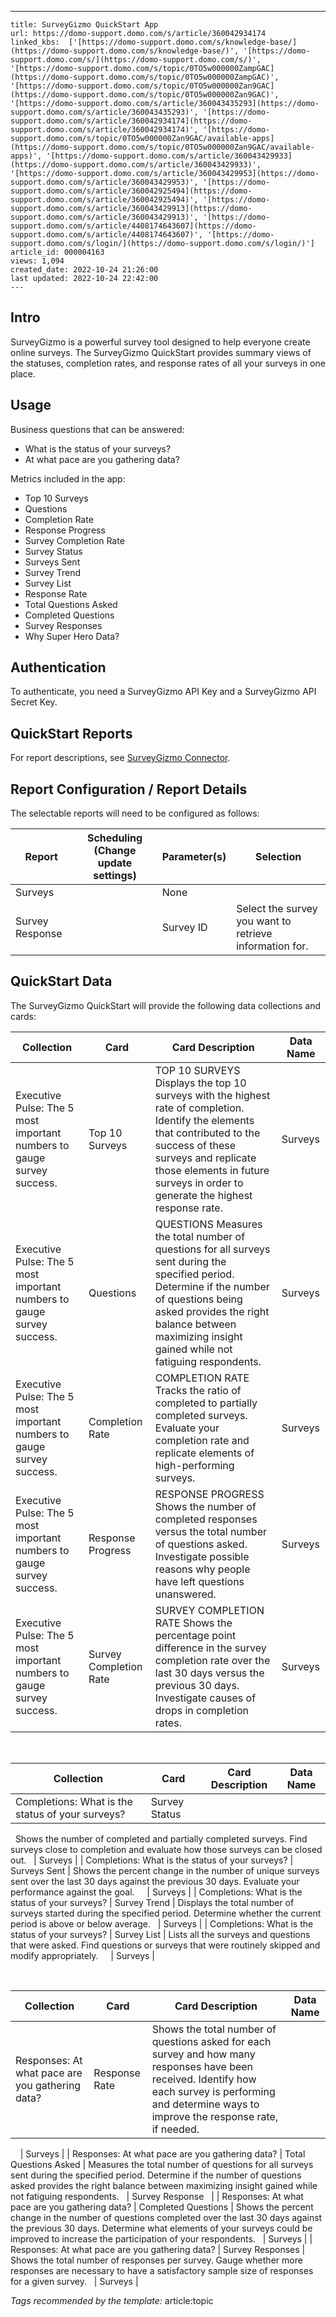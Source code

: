 ---
    title: SurveyGizmo QuickStart App
    url: https://domo-support.domo.com/s/article/360042934174
    linked_kbs:  ['[https://domo-support.domo.com/s/knowledge-base/](https://domo-support.domo.com/s/knowledge-base/)', '[https://domo-support.domo.com/s/](https://domo-support.domo.com/s/)', '[https://domo-support.domo.com/s/topic/0TO5w000000ZampGAC](https://domo-support.domo.com/s/topic/0TO5w000000ZampGAC)', '[https://domo-support.domo.com/s/topic/0TO5w000000Zan9GAC](https://domo-support.domo.com/s/topic/0TO5w000000Zan9GAC)', '[https://domo-support.domo.com/s/article/360043435293](https://domo-support.domo.com/s/article/360043435293)', '[https://domo-support.domo.com/s/article/360042934174](https://domo-support.domo.com/s/article/360042934174)', '[https://domo-support.domo.com/s/topic/0TO5w000000Zan9GAC/available-apps](https://domo-support.domo.com/s/topic/0TO5w000000Zan9GAC/available-apps)', '[https://domo-support.domo.com/s/article/360043429933](https://domo-support.domo.com/s/article/360043429933)', '[https://domo-support.domo.com/s/article/360043429953](https://domo-support.domo.com/s/article/360043429953)', '[https://domo-support.domo.com/s/article/360042925494](https://domo-support.domo.com/s/article/360042925494)', '[https://domo-support.domo.com/s/article/360043429913](https://domo-support.domo.com/s/article/360043429913)', '[https://domo-support.domo.com/s/article/4408174643607](https://domo-support.domo.com/s/article/4408174643607)', '[https://domo-support.domo.com/s/login/](https://domo-support.domo.com/s/login/)']
    article_id: 000004163
    views: 1,094
    created_date: 2022-10-24 21:26:00
    last updated: 2022-10-24 22:42:00
    ---



Intro
-----


SurveyGizmo is a powerful survey tool designed to help everyone create online surveys. The SurveyGizmo QuickStart provides summary views of the statuses, completion rates, and response rates of all your surveys in one place.


Usage
-----


Business questions that can be answered:


* What is the status of your surveys?
* At what pace are you gathering data?


Metrics included in the app:


* Top 10 Surveys
* Questions
* Completion Rate
* Response Progress
* Survey Completion Rate
* Survey Status
* Surveys Sent
* Survey Trend
* Survey List
* Response Rate
* Total Questions Asked
* Completed Questions
* Survey Responses
* Why Super Hero Data?


Authentication
--------------


To authenticate, you need a SurveyGizmo API Key and a SurveyGizmo API Secret Key.


QuickStart Reports
------------------


For report descriptions, see [SurveyGizmo Connector](/s/article/360043435293 "SurveyGizmo Connector").


Report Configuration / Report Details
-------------------------------------


The selectable reports will need to be configured as follows:




| Report | Scheduling (Change update settings) | Parameter(s) | Selection |
| --- | --- | --- | --- |
| Surveys |   | None |   |
| Survey Response |   | Survey ID | Select the survey you want to retrieve information for. |


QuickStart Data
---------------


The SurveyGizmo QuickStart will provide the following data collections and cards:




| Collection | Card | Card Description | Data Name |
| --- | --- | --- | --- |
| Executive Pulse: The 5 most important numbers to gauge survey success. | Top 10 Surveys | TOP 10 SURVEYS Displays the top 10 surveys with the highest rate of completion. Identify the elements that contributed to the success of these surveys and replicate those elements in future surveys in order to generate the highest response rate. | Surveys |
| Executive Pulse: The 5 most important numbers to gauge survey success. | Questions | QUESTIONS Measures the total number of questions for all surveys sent during the specified period. Determine if the number of questions being asked provides the right balance between maximizing insight gained while not fatiguing respondents. | Surveys |
| Executive Pulse: The 5 most important numbers to gauge survey success. | Completion Rate | COMPLETION RATE Tracks the ratio of completed to partially completed surveys. Evaluate your completion rate and replicate elements of high-performing surveys. | Surveys |
| Executive Pulse: The 5 most important numbers to gauge survey success. | Response Progress | RESPONSE PROGRESS Shows the number of completed responses versus the total number of questions asked. Investigate possible reasons why people have left questions unanswered. | Surveys |
| Executive Pulse: The 5 most important numbers to gauge survey success. | Survey Completion Rate | SURVEY COMPLETION RATE Shows the percentage point difference in the survey completion rate over the last 30 days versus the previous 30 days. Investigate causes of drops in completion rates. | Surveys |


 




| Collection | Card | Card Description | Data Name |
| --- | --- | --- | --- |
| Completions: What is the status of your surveys? | Survey Status |  
 
Shows the number of completed and partially completed surveys. Find surveys close to completion and evaluate how those surveys can be closed out.
  | Surveys |
| Completions: What is the status of your surveys? | Surveys Sent | Shows the percent change in the number of unique surveys sent over the last 30 days against the previous 30 days. Evaluate your performance against the goal.
 
  | Surveys |
| Completions: What is the status of your surveys? | Survey Trend | Displays the total number of surveys started during the specified period. Determine whether the current period is above or below average.
  | Surveys |
| Completions: What is the status of your surveys? | Survey List | Lists all the surveys and questions that were asked. Find questions or surveys that were routinely skipped and modify appropriately.
 
  | Surveys |


 




| Collection | Card | Card Description | Data Name |
| --- | --- | --- | --- |
| Responses: At what pace are you gathering data? | Response Rate | Shows the total number of questions asked for each survey and how many responses have been received. Identify how each survey is performing and determine ways to improve the response rate, if needed.
 
  | Surveys |
| Responses: At what pace are you gathering data? | Total Questions Asked | Measures the total number of questions for all surveys sent during the specified period. Determine if the number of questions asked provides the right balance between maximizing insight gained while not fatiguing respondents.
  | Survey Response
  |
| Responses: At what pace are you gathering data? | Completed Questions | Shows the percent change in the number of questions completed over the last 30 days against the previous 30 days. Determine what elements of your surveys could be improved to increase the participation of your respondents.
  | Surveys |
| Responses: At what pace are you gathering data? | Survey Responses | Shows the total number of responses per survey. Gauge whether more responses are necessary to have a satisfactory sample size of responses for a given survey.
  | Surveys |


*Tags recommended by the template:* article:topic

